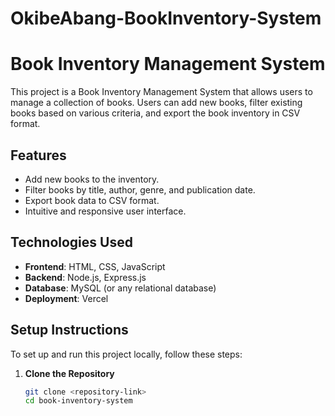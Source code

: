 # OkibeAbang-BookInventory-System

# Book Inventory Management System

This project is a Book Inventory Management System that allows users to manage a collection of books. Users can add new books, filter existing books based on various criteria, and export the book inventory in CSV format.



## Features

- Add new books to the inventory.
- Filter books by title, author, genre, and publication date.
- Export book data to CSV format.
- Intuitive and responsive user interface.

## Technologies Used

- **Frontend**: HTML, CSS, JavaScript
- **Backend**: Node.js, Express.js
- **Database**: MySQL (or any relational database)
- **Deployment**: Vercel

## Setup Instructions

To set up and run this project locally, follow these steps:

1. **Clone the Repository**
   ```bash
   git clone <repository-link>
   cd book-inventory-system
